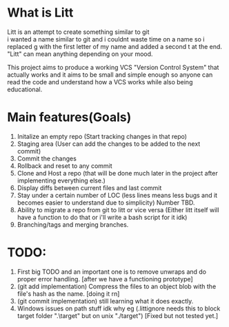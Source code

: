# What is Litt
Litt is an attempt to create something similar to git<br>i wanted a name similar to git and i couldnt waste time on a name so i replaced g with the first letter of my name and added a second t at the end.<br>
"Litt" can mean anything depending on your mood.

This project aims to produce a working VCS "Version Control System" that actually works and it aims to be small and simple enough so anyone can read the code and understand how a VCS works while also being educational.

# Main features(Goals)
1. Initalize an empty repo (Start tracking changes in that repo)
2. Staging area (User can add the changes to be added to the next commit)
3. Commit the changes
4. Rollback and reset to any commit
5. Clone and Host a repo (that will be done much later in the project after implementing everything else.)
6. Display diffs between current files and last commit
7. Stay under a certain number of LOC (less lines means less bugs and it becomes easier to understand due to simplicity) Number TBD.
8. Ability to migrate a repo from git to litt or vice versa (Either litt itself will have a function to do that or i'll write a bash script for it idk)
9. Branching/tags and merging branches.


# TODO:
1. First big TODO and an important one is to remove unwraps and do proper error handling. [after we have a functioning prototype]
2. (git add implementation) Compress the files to an object blob with the file's hash as the name. [doing it rn]
3. (git commit implementation) still learning what it does exactly.
4. Windows issues on path stuff idk why eg (.littignore needs this to block target folder ".\target" but on unix "./target") [Fixed but not tested yet.]